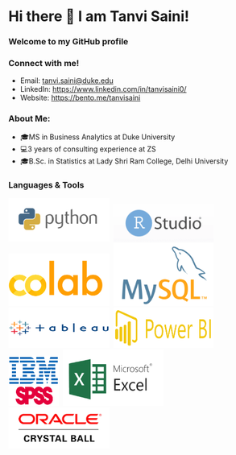 # Hi there 👋 I am Tanvi Saini! 
### Welcome to my GitHub profile

### Connect with me!
- Email: tanvi.saini@duke.edu
- LinkedIn: https://www.linkedin.com/in/tanvisaini0/
- Website: https://bento.me/tanvisaini

### About Me:
* 🎓MS in Business Analytics at Duke University
* 💻3 years of consulting experience at ZS
* 🎓B.Sc. in Statistics at Lady Shri Ram College, Delhi University

### Languages & Tools
<img src = "https://github.com/tanvisaini-git/tanvisaini-git/blob/ca03c02a712546ed66fedbeac35e968dcf7da139/logopython.png" width = "200"/>&nbsp;
<img src = "https://github.com/tanvisaini-git/tanvisaini-git/blob/f8cf6b0ecdaf51624c822ecea1d74c9e6a463925/rstudio-og.png" width = "200"/>&nbsp;
<img src = "https://github.com/tanvisaini-git/tanvisaini-git/blob/main/colab.png?raw=true" width = "200"/>&nbsp;
<img src = "https://github.com/tanvisaini-git/tanvisaini-git/blob/f8cf6b0ecdaf51624c822ecea1d74c9e6a463925/MySQL-Logo.png" width = "200" />&nbsp;
<img src = "https://github.com/tanvisaini-git/tanvisaini-git/blob/main/Tableau.png?raw=true)" width = "200" height = "80"/>&nbsp;
<img src = "https://github.com/tanvisaini-git/tanvisaini-git/blob/main/power-bi_logo.png?raw=true" width = "200" height = "80"/>&nbsp;
<img src =  "https://github.com/tanvisaini-git/tanvisaini-git/blob/main/ibm-spss-logo.png?raw=true" width = "100" height = "100"/>&nbsp;
<img src =  "https://github.com/tanvisaini-git/tanvisaini-git/blob/main/microsoft-excel.png?raw=true" width = "200"/>&nbsp;
<img src =  "https://github.com/tanvisaini-git/tanvisaini-git/blob/main/Oracle-Crystal-Ball-logo1.png?raw=true" width = "200"/>&nbsp;

